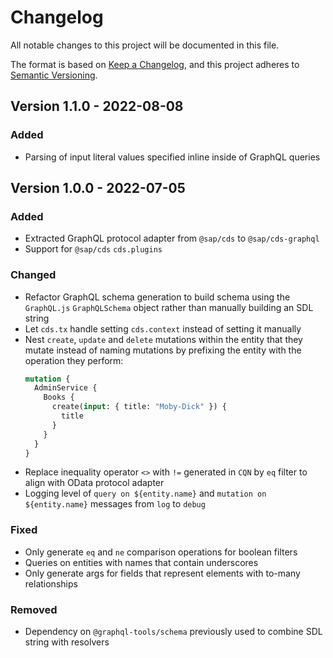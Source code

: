 # Changelog
All notable changes to this project will be documented in this file.

The format is based on [Keep a Changelog](https://keepachangelog.com/en/1.0.0/),
and this project adheres to [Semantic Versioning](https://semver.org/spec/v2.0.0.html).

## Version 1.1.0 - 2022-08-08

### Added

- Parsing of input literal values specified inline inside of GraphQL queries

## Version 1.0.0 - 2022-07-05

### Added

- Extracted GraphQL protocol adapter from `@sap/cds` to `@sap/cds-graphql`
- Support for `@sap/cds` `cds.plugins`

### Changed

- Refactor GraphQL schema generation to build schema using the `GraphQL.js` `GraphQLSchema` object rather than manually building an SDL string
- Let `cds.tx` handle setting `cds.context` instead of setting it manually
- Nest `create`, `update` and `delete` mutations within the entity that they mutate instead of naming mutations by prefixing the entity with the operation they perform:
  ```graphql
  mutation {
    AdminService {
      Books {
        create(input: { title: "Moby-Dick" }) {
          title
        }
      }
    }
  }
  ```
- Replace inequality operator `<>` with `!=` generated in `CQN` by `eq` filter to align with OData protocol adapter
- Logging level of `query on ${entity.name}` and `mutation on ${entity.name}` messages from `log` to `debug`

### Fixed

- Only generate `eq` and `ne` comparison operations for boolean filters
- Queries on entities with names that contain underscores
- Only generate args for fields that represent elements with to-many relationships

### Removed

- Dependency on `@graphql-tools/schema` previously used to combine SDL string with resolvers
